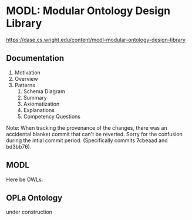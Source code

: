 # MODL: Modular Ontology Design Library
https://dase.cs.wright.edu/content/modl-modular-ontology-design-library

## Documentation
1. Motivation 
2. Overview
3. Patterns
	1. Schema Diagram
	2. Summary
	3. Axiomatization
	4. Explanations
	5. Competency Questions 

Note: When tracking the provenance of the changes, there was an accidental blanket commit that can't be reverted. Sorry for the confusion during the intial commit period. (Specifically commits 7cbeaad and bd3bb76).

## MODL
Here be OWLs.

## OPLa Ontology
under construction
